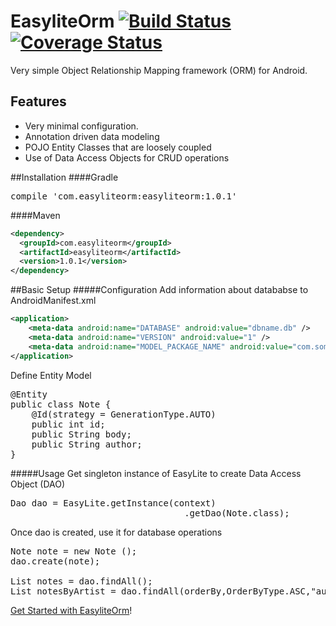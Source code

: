 # EasyliteOrm  [![Build Status](https://travis-ci.org/mdennis10/EasyLite-Orm.svg?branch=master)](https://travis-ci.org/mdennis10/EasyLite-Orm)  [![Coverage Status](https://coveralls.io/repos/mdennis10/EasyLite-Orm/badge.svg)](https://coveralls.io/r/mdennis10/EasyLite-Orm)

Very simple Object Relationship Mapping framework (ORM) for Android. 

## Features

- Very minimal configuration.
- Annotation driven data modeling 
- POJO Entity Classes that are loosely coupled
- Use of Data Access Objects for CRUD operations 

##Installation
####Gradle
<pre>
compile 'com.easyliteorm:easyliteorm:1.0.1'
</pre>

####Maven
```xml
<dependency>
  <groupId>com.easyliteorm</groupId>
  <artifactId>easyliteorm</artifactId>
  <version>1.0.1</version>
</dependency>
```

##Basic Setup
#####Configuration 
Add information about datababse to AndroidManifest.xml
```xml
<application>
    <meta-data android:name="DATABASE" android:value="dbname.db" />
    <meta-data android:name="VERSION" android:value="1" />
    <meta-data android:name="MODEL_PACKAGE_NAME" android:value="com.somepackagename.model" />
</application>
```
Define Entity Model
<pre>
@Entity
public class Note {
	@Id(strategy = GenerationType.AUTO)
	public int id;
	public String body;
	public String author;
}
</pre>

#####Usage
Get singleton instance of EasyLite to create Data Access Object (DAO)
<pre>
Dao<Integer, Note> dao = EasyLite.getInstance(context)
                                 .getDao(Note.class);
</pre>

Once dao is created, use it for database operations
<pre>
Note note = new Note ();
dao.create(note);

List<Note> notes = dao.findAll();
List<Note> notesByArtist = dao.findAll(orderBy,OrderByType.ASC,"author=?",note.author);
</pre>

[Get Started with EasyliteOrm](https://github.com/mdennis10/EasyLite-Orm/wiki)!
